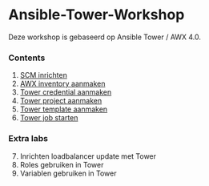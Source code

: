 # Ansible-Tower-Workshop
Deze workshop is gebaseerd op Ansible Tower / AWX 4.0.

### Contents
1. [SCM inrichten](01_NL_SCM.adoc)
2. [AWX inventory aanmaken](02_NL_AWX_inventory.adoc)
3. [Tower credential aanmaken](labs/03_NL_tower_credential.md)
4. [Tower project aanmaken](labs/04_NL_tower_project.md)
5. [Tower template aanmaken](labs/05_NL_tower_template.md)
6. [Tower job starten](labs/06_NL_tower_template.md)

### Extra labs
7. Inrichten loadbalancer update met Tower
8. Roles gebruiken in Tower
9. Variablen gebruiken in Tower
